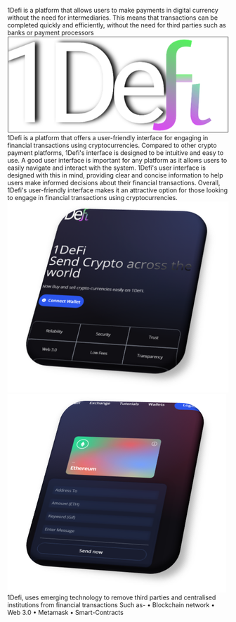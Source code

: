 1Defi is a platform that allows users to make payments in digital currency without the need for intermediaries. This means that transactions can be completed quickly and efficiently, without the need for third parties such as banks or payment processors
![Alt text](image.png)
1Defi is a platform that offers a user-friendly interface for engaging in financial transactions using cryptocurrencies. Compared to other crypto payment platforms, 1Defi's interface is designed to be intuitive and easy to use. A good user interface is important for any platform as it allows users to easily navigate and interact with the system. 1Defi's user interface is designed with this in mind, providing clear and concise information to help users make informed decisions about their financial transactions. Overall, 1Defi's user-friendly interface makes it an attractive option for those looking to engage in financial transactions using cryptocurrencies.
![Alt text](image-1.png) ![Alt text](image-2.png)
1Defi, uses emerging technology to remove third parties and centralised institutions from financial transactions Such as-
•	Blockchain network
•	Web 3.0
•	Metamask
•	Smart-Contracts
